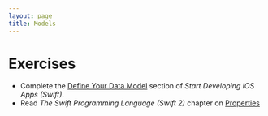 ```yaml
---
layout: page
title: Models
---
```


# Exercises
- Complete the [Define Your Data Model](https://developer.apple.com/library/ios/referencelibrary/GettingStarted/DevelopiOSAppsSwift/Lesson6.html#//apple_ref/doc/uid/TP40015214-CH20-SW1) section of *Start Developing iOS Apps (Swift)*.
- Read *The Swift Programming Language (Swift 2)* chapter on [Properties](https://developer.apple.com/library/ios/documentation/Swift/Conceptual/Swift_Programming_Language/Properties.html#//apple_ref/doc/uid/TP40014097-CH14-ID254)
